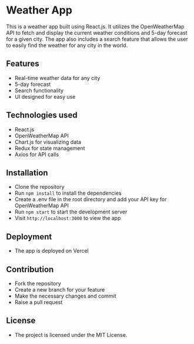 # Weather App

This is a weather app built using React.js. It utilizes the OpenWeatherMap API to fetch and display the current weather conditions and 5-day forecast for a given city. The app also includes a search feature that allows the user to easily find the weather for any city in the world.

## Features
- Real-time weather data for any city
- 5-day forecast
- Search functionality
- UI designed for easy use

## Technologies used
- React.js
- OpenWeatherMap API
- Chart.js for visualizing data
- Redux for state management
- Axios for API calls

## Installation
- Clone the repository
- Run `npm install` to install the dependencies
- Create a .env file in the root directory and add your API key for OpenWeatherMap API
- Run `npm start` to start the development server
- Visit `http://localhost:3000` to view the app

## Deployment
- The app is deployed on Vercel

## Contribution
- Fork the repository
- Create a new branch for your feature
- Make the necessary changes and commit
- Raise a pull request

## License
- The project is licensed under the MIT License.
